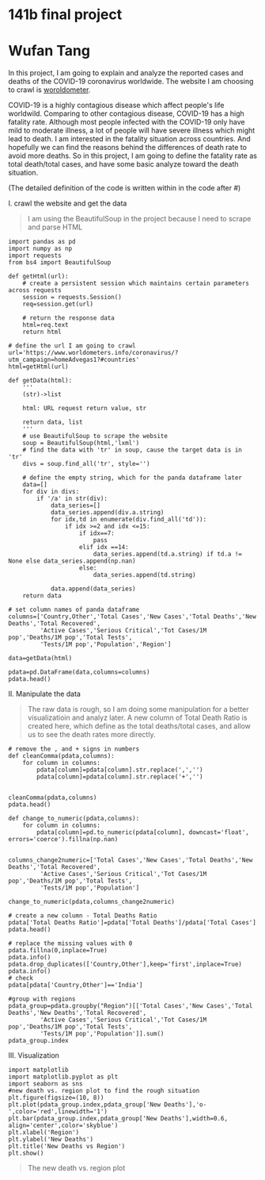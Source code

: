 # 141b final project
# Wufan Tang
In this project, I am going to explain and analyze the reported cases and deaths of the COVID-19 coronavirus worldwide. The website I am choosing to crawl is [woroldometer](https://www.worldometers.info/coronavirus/?utm_campaign=homeAdvegas1?#countries).

COVID-19 is a highly contagious disease which affect people's life worldwild. Comparing to other contagious disease, COVID-19 has a high fatality rate. Although most people infected with the COVID-19 only have mild to moderate illness, a lot of people will have severe illness which might lead to death. I am interested in the fatality situation across countries. And hopefully we can find the reasons behind the differences of death rate to avoid more deaths. So in this project, I am going to define the fatality rate as total death/total cases, and have some basic analyze toward the death situation.

(The detailed definition of the code is written within in the code after #)

I. crawl the website and get the data

> I am using the BeautifulSoup in the project because I need to scrape and parse HTML
```
import pandas as pd
import numpy as np
import requests
from bs4 import BeautifulSoup
```
```
def getHtml(url):
    # create a persistent session which maintains certain parameters across requests
    session = requests.Session()
    req=session.get(url)

    # return the response data
    html=req.text
    return html
```
```
# define the url I am going to crawl
url='https://www.worldometers.info/coronavirus/?utm_campaign=homeAdvegas1?#countries'
html=getHtml(url)
```
```
def getData(html):
    '''
    (str)->list
    
    html: URL request return value, str
    
    return data, list
    '''
    # use BeautifulSoup to scrape the website
    soup = BeautifulSoup(html,'lxml')
    # find the data with 'tr' in soup, cause the target data is in 'tr'
    divs = soup.find_all('tr', style='')
    
    # define the empty string, which for the panda dataframe later
    data=[]
    for div in divs:
        if '/a' in str(div):
            data_series=[]
            data_series.append(div.a.string)
            for idx,td in enumerate(div.find_all('td')):
                if idx >=2 and idx <=15:
                    if idx==7:
                        pass
                    elif idx ==14:
                        data_series.append(td.a.string) if td.a != None else data_series.append(np.nan)
                    else:
                        data_series.append(td.string)

            data.append(data_series)
    return data
```
```
# set column names of panda dataframe
columns=['Country,Other','Total Cases','New Cases','Total Deaths','New Deaths','Total Recovered',
         'Active Cases','Serious Critical','Tot Cases/1M pop','Deaths/1M pop','Total Tests',
         'Tests/1M pop','Population','Region']

data=getData(html)

pdata=pd.DataFrame(data,columns=columns)
pdata.head()
```
II. Manipulate the data
> The raw data is rough, so I am doing some manipulation for a better visualizatioin and analyz later.
> A new column of Total Death Ratio is created here, which define as the total deaths/total cases, and allow us to see the death rates more directly.
```
# remove the , and + signs in numbers
def cleanComma(pdata,columns):
    for column in columns:
        pdata[column]=pdata[column].str.replace(',','')
        pdata[column]=pdata[column].str.replace('+','')
    
    
cleanComma(pdata,columns)
pdata.head()
```
```
def change_to_numeric(pdata,columns):
    for column in columns:
        pdata[column]=pd.to_numeric(pdata[column], downcast='float', errors='coerce').fillna(np.nan)
    
    
columns_change2numeric=['Total Cases','New Cases','Total Deaths','New Deaths','Total Recovered',
         'Active Cases','Serious Critical','Tot Cases/1M pop','Deaths/1M pop','Total Tests',
         'Tests/1M pop','Population']

change_to_numeric(pdata,columns_change2numeric)

# create a new column - Total Deaths Ratio
pdata['Total Deaths Ratio']=pdata['Total Deaths']/pdata['Total Cases']
pdata.head()
```
```
# replace the missing values with 0
pdata.fillna(0,inplace=True)
pdata.info()
pdata.drop_duplicates(['Country,Other'],keep='first',inplace=True)
pdata.info()
# check
pdata[pdata['Country,Other']=='India']
```
```
#group with regions
pdata_group=pdata.groupby("Region")[['Total Cases','New Cases','Total Deaths','New Deaths','Total Recovered',
         'Active Cases','Serious Critical','Tot Cases/1M pop','Deaths/1M pop','Total Tests',
         'Tests/1M pop','Population']].sum()
pdata_group.index
```
III. Visualization
```
import matplotlib
import matplotlib.pyplot as plt
import seaborn as sns
#new death vs. region plot to find the rough situation
plt.figure(figsize=(10, 8))
plt.plot(pdata_group.index,pdata_group['New Deaths'],'o-',color='red',linewidth='1')
plt.bar(pdata_group.index,pdata_group['New Deaths'],width=0.6, align='center',color='skyblue')
plt.xlabel('Region')
plt.ylabel('New Deaths')
plt.title('New Deaths vs Region')
plt.show()
```
> The new death vs. region plot

